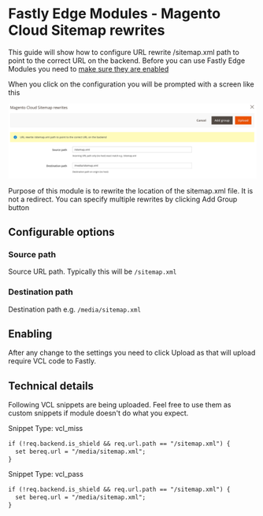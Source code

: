 # Fastly Edge Modules - Magento Cloud Sitemap rewrites

This guide will show how to configure URL rewrite /sitemap.xml path to point to the correct URL on the backend. Before you can use Fastly
Edge Modules you need to [make sure they are enabled](https://github.com/fastly/fastly-magento2/blob/master/Documentation/Guides/Edge-Modules/EDGE-MODULES.md)

When you click on the configuration you will be prompted with a screen like this

![Fastly Edge Module Cloud Sitemap rewrites configuration](../../images/guides/edge-modules/edge-module-cloud-sitemap-rewrites.png "Fastly Edge Module Cloud Sitemap rewrites")


Purpose of this module is to rewrite the location of the sitemap.xml file. It is not a redirect. You can specify multiple rewrites by clicking
Add Group button

## Configurable options

### Source path

Source URL path. Typically this will be `/sitemap.xml`

### Destination path

Destination path e.g. `/media/sitemap.xml`

## Enabling

After any change to the settings you need to click Upload as that will upload require VCL code to Fastly.

## Technical details

Following VCL snippets are being uploaded. Feel free to use them as custom snippets if module doesn't do what you expect.

Snippet Type: vcl_miss

```vcl
if (!req.backend.is_shield && req.url.path == "/sitemap.xml") {
  set bereq.url = "/media/sitemap.xml";
}
```

Snippet Type: vcl_pass

```vcl
if (!req.backend.is_shield && req.url.path == "/sitemap.xml") {
  set bereq.url = "/media/sitemap.xml";
}
```
